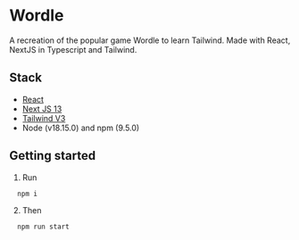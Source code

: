 # Wordle

A recreation of the popular game Wordle to learn Tailwind. Made with React, NextJS in Typescript and Tailwind.

## Stack

- [React](https://react.dev/)
- [Next JS 13](https://nextjs.org/)
- [Tailwind V3](https://tailwindcss.com/)
- Node (v18.15.0) and npm (9.5.0)

## Getting started

1. Run

  ```bash
    npm i
  ```

2. Then

  ```bash
    npm run start
  ```
